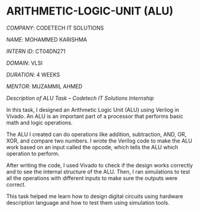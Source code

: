 # ARITHMETIC-LOGIC-UNIT (ALU)

*COMPANY*: CODETECH IT SOLUTIONS

*NAME*: MOHAMMED KARISHMA

*INTERN ID*: CT04DN271

*DOMAIN*: VLSI

*DURATION*: 4 WEEKS

*MENTOR*: MUZAMMIL AHMED

*Description of ALU Task – Codetech IT Solutions Internship*

In this task, I designed an Arithmetic Logic Unit (ALU) using Verilog in Vivado. An ALU is an important part of a processor that performs basic math and logic operations.

The ALU I created can do operations like addition, subtraction, AND, OR, XOR, and compare two numbers. I wrote the Verilog code to make the ALU work based on an input called the opcode, which tells the ALU which operation to perform.

After writing the code, I used Vivado to check if the design works correctly and to see the internal structure of the ALU. Then, I ran simulations to test all the operations with different inputs to make sure the outputs were correct.

This task helped me learn how to design digital circuits using hardware description language and how to test them using simulation tools.
